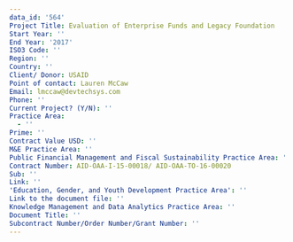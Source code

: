 ```yaml
---
data_id: '564'
Project Title: Evaluation of Enterprise Funds and Legacy Foundation
Start Year: ''
End Year: '2017'
ISO3 Code: ''
Region: ''
Country: ''
Client/ Donor: USAID
Point of contact: Lauren McCaw
Email: lmccaw@devtechsys.com
Phone: ''
Current Project? (Y/N): ''
Practice Area:
  - ''
Prime: ''
Contract Value USD: ''
M&E Practice Area: ''
Public Financial Management and Fiscal Sustainability Practice Area: ''
Contract Number: AID-OAA-I-15-00018/ AID-OAA-TO-16-00020
Sub: ''
Link: ''
'Education, Gender, and Youth Development Practice Area': ''
Link to the document file: ''
Knowledge Management and Data Analytics Practice Area: ''
Document Title: ''
Subcontract Number/Order Number/Grant Number: ''
---
```

